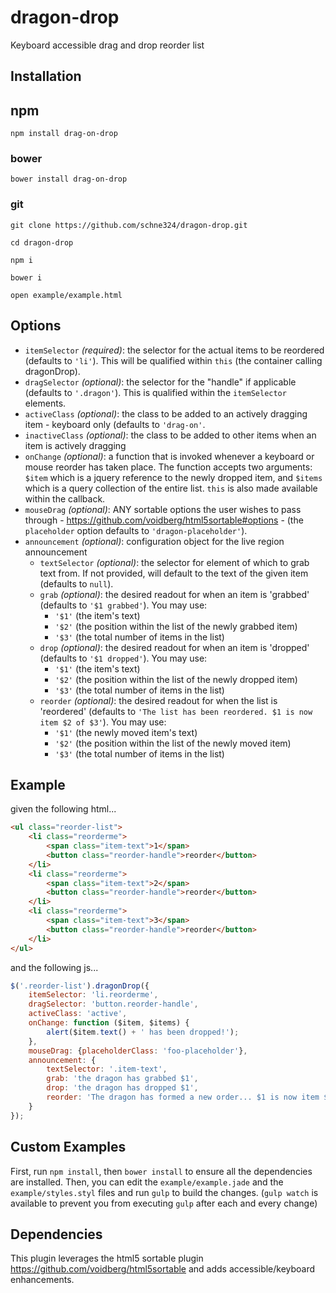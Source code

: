 # dragon-drop
Keyboard accessible drag and drop reorder list

## Installation

## npm
`npm install drag-on-drop`

### bower
`bower install drag-on-drop`

### git
`git clone https://github.com/schne324/dragon-drop.git`

`cd dragon-drop`

`npm i`

`bower i`

`open example/example.html`

## Options
- `itemSelector` _(required)_: the selector for the actual items to be reordered (defaults to `'li'`).  This will be qualified within `this` (the container calling dragonDrop).
- `dragSelector` _(optional)_: the selector for the "handle" if applicable (defaults to `'.dragon'`). This is qualified within the `itemSelector` elements.
- `activeClass` _(optional)_: the class to be added to an actively dragging item - keyboard only (defaults to `'drag-on'`.
- `inactiveClass` _(optional)_: the class to be added to other items when an item is actively dragging
- `onChange` _(optional)_: a function that is invoked whenever a keyboard or mouse reorder has taken place.  The function accepts two arguments: `$item` which is a jquery reference to the newly dropped item, and `$items` which is a query collection of the entire list. `this` is also made available within the callback.
- `mouseDrag` _(optional)_: ANY sortable options the user wishes to pass through - https://github.com/voidberg/html5sortable#options - (the `placeholder` option defaults to `'dragon-placeholder'`).
- `announcement` _(optional)_: configuration object for the live region announcement
	- `textSelector` _(optional)_: the selector for element of which to grab text from. If not provided, will default to the text of the given item (defaults to `null`).
 	- `grab` _(optional)_: the desired readout for when an item is 'grabbed' (defaults to `'$1 grabbed'`). You may use:
 		- `'$1'` (the item's text)
 		- `'$2'` (the position within the list of the newly grabbed item)
 		- `'$3'` (the total number of items in the list)
 	- `drop` _(optional)_: the desired readout for when an item is 'dropped' (defaults to `'$1 dropped'`). You may use:
 		- `'$1'` (the item's text)
 		- `'$2'` (the position within the list of the newly dropped item)
 		- `'$3'` (the total number of items in the list)
 	- `reorder` _(optional)_: the desired readout for when the list is 'reordered' (defaults to `'The list has been reordered. $1 is now item $2 of $3'`). You may use:
 		- `'$1'` (the newly moved item's text)
 		- `'$2'` (the position within the list of the newly moved item)
 		- `'$3'` (the total number of items in the list)

## Example
given the following html...
```html
<ul class="reorder-list">
	<li class="reorderme">
		<span class="item-text">1</span>
		<button class="reorder-handle">reorder</button>
	</li>
	<li class="reorderme">
		<span class="item-text">2</span>
		<button class="reorder-handle">reorder</button>
	</li>
	<li class="reorderme">
		<span class="item-text">3</span>
		<button class="reorder-handle">reorder</button>
	</li>
</ul>
```

and the following js...
```js
$('.reorder-list').dragonDrop({
	itemSelector: 'li.reorderme',
	dragSelector: 'button.reorder-handle',
	activeClass: 'active',
	onChange: function ($item, $items) {
		alert($item.text() + ' has been dropped!');
	},
	mouseDrag: {placeholderClass: 'foo-placeholder'},
	announcement: {
		textSelector: '.item-text',
		grab: 'the dragon has grabbed $1',
		drop: 'the dragon has dropped $1',
		reorder: 'The dragon has formed a new order... $1 is now item $2 of $3'
	}
});
```

## Custom Examples
First, run `npm install`, then `bower install` to ensure all the dependencies are installed.
Then, you can edit the `example/example.jade` and the `example/styles.styl` files and run `gulp` to build the changes.
(`gulp watch` is available to prevent you from executing `gulp` after each and every change)

## Dependencies
This plugin leverages the html5 sortable plugin https://github.com/voidberg/html5sortable and adds accessible/keyboard enhancements.
